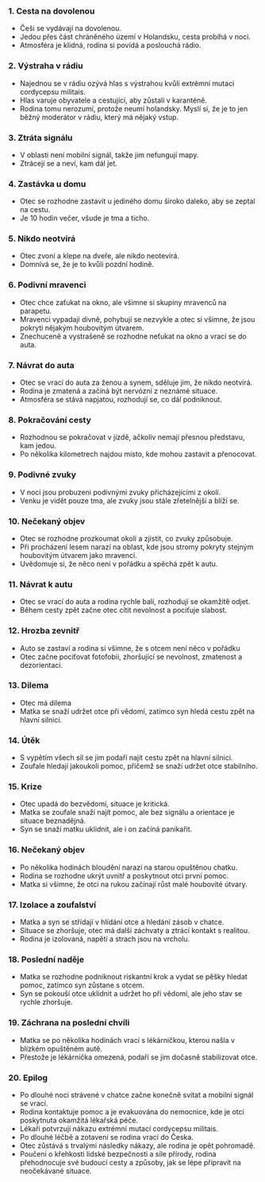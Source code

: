 ### 1. Cesta na dovolenou

- Češi se vydávají na dovolenou.
- Jedou přes část chráněného území v Holandsku, cesta probíhá v noci.
- Atmosféra je klidná, rodina si povídá a poslouchá rádio.

### 2. Výstraha v rádiu

- Najednou se v rádiu ozývá hlas s výstrahou kvůli extrémní mutaci cordycepsu militais.
- Hlas varuje obyvatele a cestující, aby zůstali v karanténě.
- Rodina tomu nerozumí, protože neumí holandsky. Myslí si, že je to jen běžný moderátor v rádiu, který má nějaký vstup.

### 3. Ztráta signálu

- V oblasti není mobilní signál, takže jim nefungují mapy.
- Ztrácejí se a neví, kam dál jet.

### 4. Zastávka u domu

- Otec se rozhodne zastavit u jediného domu široko daleko, aby se zeptal na cestu.
- Je 10 hodin večer, všude je tma a ticho.

### 5. Nikdo neotvírá

- Otec zvoní a klepe na dveře, ale nikdo neotevírá.
- Domnívá se, že je to kvůli pozdní hodině.

### 6. Podivní mravenci

- Otec chce zaťukat na okno, ale všimne si skupiny mravenců na parapetu.
- Mravenci vypadají divně, pohybují se nezvykle a otec si všimne, že jsou pokryti nějakým houbovitým útvarem.
- Znechuceně a vystrašeně se rozhodne neťukat na okno a vrací se do auta.

### 7. Návrat do auta

- Otec se vrací do auta za ženou a synem, sděluje jim, že nikdo neotvírá.
- Rodina je zmatená a začíná být nervózní z neznámé situace.
- Atmosféra se stává napjatou, rozhodují se, co dál podniknout.

### 8. Pokračování cesty

- Rozhodnou se pokračovat v jízdě, ačkoliv nemají přesnou představu, kam jedou.
- Po několika kilometrech najdou místo, kde mohou zastavit a přenocovat.

### 9. Podivné zvuky

- V noci jsou probuzeni podivnými zvuky přicházejícími z okolí.
- Venku je vidět pouze tma, ale zvuky jsou stále zřetelnější a blíží se.

### 10. Nečekaný objev

- Otec se rozhodne prozkoumat okolí a zjistit, co zvuky způsobuje.
- Při procházení lesem narazí na oblast, kde jsou stromy pokryty stejným houbovitým útvarem jako mravenci.
- Uvědomuje si, že něco není v pořádku a spěchá zpět k autu.

### 11. Návrat k autu

- Otec se vrací do auta a rodina rychle balí, rozhodují se okamžitě odjet.
- Během cesty zpět začne otec cítit nevolnost a pociťuje slabost.

### 12. Hrozba zevnitř

- Auto se zastaví a rodina si všimne, že s otcem není něco v pořádku
- Otec začne pociťovat fotofobii, zhoršující se nevolnost, zmatenost a dezorientaci.

### 13. Dilema

- Otec má dilema
- Matka se snaží udržet otce při vědomí, zatímco syn hledá cestu zpět na hlavní silnici.

### 14. Útěk

- S vypětím všech sil se jim podaří najít cestu zpět na hlavní silnici.
- Zoufale hledají jakoukoli pomoc, přičemž se snaží udržet otce stabilního.

### 15. Krize

- Otec upadá do bezvědomí, situace je kritická.
- Matka se zoufale snaží najít pomoc, ale bez signálu a orientace je situace beznadějná.
- Syn se snaží matku uklidnit, ale i on začíná panikařit.

### 16. Nečekaný objev

- Po několika hodinách bloudění narazí na starou opuštěnou chatku.
- Rodina se rozhodne ukrýt uvnitř a poskytnout otci první pomoc.
- Matka si všimne, že otci na rukou začínají růst malé houbovité útvary.

### 17. Izolace a zoufalství

- Matka a syn se střídají v hlídání otce a hledání zásob v chatce.
- Situace se zhoršuje, otec má další záchvaty a ztrácí kontakt s realitou.
- Rodina je izolovaná, napětí a strach jsou na vrcholu.

### 18. Poslední naděje

- Matka se rozhodne podniknout riskantní krok a vydat se pěšky hledat pomoc, zatímco syn zůstane s otcem.
- Syn se pokouší otce uklidnit a udržet ho při vědomí, ale jeho stav se rychle zhoršuje.

### 19. Záchrana na poslední chvíli

- Matka se po několika hodinách vrací s lékárničkou, kterou našla v blízkém opuštěném autě.
- Přestože je lékárnička omezená, podaří se jim dočasně stabilizovat otce.

### 20. Epilog

- Po dlouhé noci strávené v chatce začne konečně svítat a mobilní signál se vrací.
- Rodina kontaktuje pomoc a je evakuována do nemocnice, kde je otci poskytnuta okamžitá lékařská péče.
- Lékaři potvrzují nákazu extrémní mutací cordycepsu militais.
- Po dlouhé léčbě a zotavení se rodina vrací do Česka.
- Otec zůstává s trvalými následky nákazy, ale rodina je opět pohromadě.
- Poučeni o křehkosti lidské bezpečnosti a síle přírody, rodina přehodnocuje své budoucí cesty a způsoby, jak se lépe připravit na neočekávané situace.